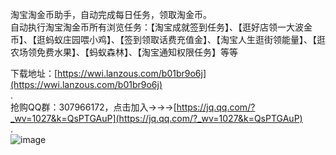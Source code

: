 淘宝淘金币助手，自动完成每日任务，领取淘金币。  
自动执行淘宝淘金币所有浏览任务：【淘宝成就签到任务】、【逛好店领一大波金币】、【逛蚂蚁庄园喂小鸡】、【签到领取话费充值金】、【淘宝人生逛街领能量】、【逛农场领免费水果】、【蚂蚁森林】、【淘宝通知权限任务】等等  
  
下载地址：[https://wwi.lanzous.com/b01br9o6j](https://wwi.lanzous.com/b01br9o6j)  
.  
抢购QQ群：307966172，点击加入→→→[https://jq.qq.com/?_wv=1027&k=QsPTGAuP](https://jq.qq.com/?_wv=1027&k=QsPTGAuP)  
.  
![image](https://github.com/yunyunv/taojinbi/blob/main/%E6%88%AA%E5%9B%BE.png)  
